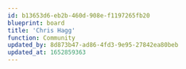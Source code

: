 ```yaml
---
id: b13653d6-eb2b-460d-908e-f1197265fb20
blueprint: board
title: 'Chris Hagg'
function: Community
updated_by: 8d873b47-ad86-4fd3-9e95-27842ea80beb
updated_at: 1652859363
---
```

